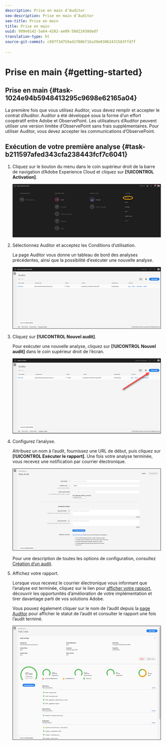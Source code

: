 ```yaml
---
description: Prise en main d’Auditor
seo-description: Prise en main d’Auditor
seo-title: Prise en main
title: Prise en main
uuid: 999e0142-5a64-4202-ae09-58d22438ded7
translation-type: ht
source-git-commit: c697f3d759ad1f086f16a39e03062431583ffd7f

---
```



# Prise en main {#getting-started}

## Prise en main {#task-1024e94b5948413295c9698e62165a04}

<!--
This page is a placeholder for now, we need things like prerequisites, any planning that should be done before using Auditor, initial setup info--that kind of thing.
-->

La première fois que vous utilisez Auditor, vous devez remplir et accepter le contrat d’Auditor. Auditor a été développé sous la forme d’un effort coopératif entre Adobe et ObservePoint. Les utilisateurs d’Auditor peuvent utiliser une version limitée d’ObservePoint sans frais supplémentaires. Pour utiliser Auditor, vous devez accepter les communications d’ObservePoint.

## Exécution de votre première analyse {#task-b211597afed343cfa238443fcf7c6041}

1. Cliquez sur le bouton du menu dans le coin supérieur droit de la barre de navigation d’Adobe Experience Cloud et cliquez sur **[!UICONTROL Activation]**.

   ![](assets/activate.png)

1. Sélectionnez Auditor et acceptez les Conditions d’utilisation.

   La page Auditor vous donne un tableau de bord des analyses précédentes, ainsi que la possibilité d’exécuter une nouvelle analyse.

   ![](assets/home.png)

1. Cliquez sur **[!UICONTROL Nouvel audit]**.

   Pour exécuter une nouvelle analyse, cliquez sur **[!UICONTROL Nouvel audit]** dans le coin supérieur droit de l’écran.

   ![](assets/new-audit-button.png)

1. Configurez l’analyse.

   Attribuez un nom à l’audit, fournissez une URL de début, puis cliquez sur **[!UICONTROL Exécuter le rapport]**. Une fois votre analyse terminée, vous recevez une notification par courrier électronique.

   ![](assets/config.png)

   Pour une description de toutes les options de configuration, consultez [Création d’un audit](../create-audit/create-new-audit.md#task-6d157f80e5264642b877c2820b1d077d).
1. Affichez votre rapport.

   Lorsque vous recevez le courrier électronique vous informant que l’analyse est terminée, cliquez sur le lien pour [afficher votre rapport](../reports/scorecard.md#concept-8958a64346c34f74844553dda1ccf869), découvrir les opportunités d’amélioration de votre implémentation et tirer davantage parti de vos solutions Adobe.

   Vous pouvez également cliquer sur le nom de l’audit depuis la [page Auditor](../get-started/audit-list.md) pour afficher le statut de l’audit et consulter le rapport une fois l’audit terminé.

   ![](assets/report.png)
